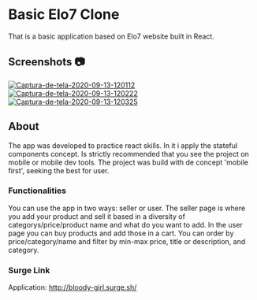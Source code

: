 # Basic Elo7 Clone

That is a basic application based on Elo7 website built in React.
## Screenshots :camera:

<a href="https://imgbb.com/"><img src="https://i.ibb.co/Jmj0VM6/Captura-de-tela-2020-09-13-120112.png" alt="Captura-de-tela-2020-09-13-120112" border="0"></a>
<a href="https://imgbb.com/"><img src="https://i.ibb.co/WvrXyX1/Captura-de-tela-2020-09-13-120222.png" alt="Captura-de-tela-2020-09-13-120222" border="0"></a>
<a href="https://imgbb.com/"><img src="https://i.ibb.co/94t3hvN/Captura-de-tela-2020-09-13-120325.png" alt="Captura-de-tela-2020-09-13-120325" border="0"></a>

## About

The app was developed to practice react skills. In it i apply the stateful components concept.
Is strictly recommended that you see the project on mobile or mobile dev tools.
The project was build with de concept 'mobile first', seeking the best for user.


### Functionalities
You can use the app in two ways: seller or user.
The seller page is where you add your product and sell it based in a diversity of categorys/price/product name and what do you want to add.
In the user page you can buy products and add those in a cart. You can order by price/category/name and filter by min-max price, title or description, and category.


### Surge Link
Application: http://bloody-girl.surge.sh/


